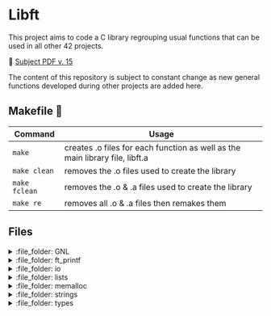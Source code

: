 # Libft
This project aims to code a C library regrouping usual functions that can be used in all other 42 projects.

📄 [Subject PDF v. 15](https://github.com/anasilvr/Libft/blob/main/en.subject.pdf)

The content of this repository is subject to constant change as new general functions developed during other projects are added here.

## Makefile 🔨
| Command | Usage |
| --- | --- |
| `make` | creates .o files for each function as well as the main library file, libft.a |
| `make clean` | removes the .o files used to create the library |
| `make fclean` | removes the .o & .a files used to create the library |
| `make re` | removes all .o & .a files then remakes them |

## Files 
<details><summary>:file_folder: GNL</summary>
  
| Function | Description |
| --- | --- |
| [get\_next\_line.c](https://github.com/anasilvr/Libft/blob/main/GNL/get_next_line.c) | returns a line read from a file descriptor|
</details>


<details><summary>:file_folder: ft_printf</summary>
  
| Function | Description |
| --- | --- |
| [ft\_printf.c](https://github.com/anasilvr/Libft/blob/main/ft_printf/ft_printf.c) | prints to STDOUT and returns an int value equal to the number of printed chars (%cspduxX)|
</details>


<details><summary>:file_folder: io</summary>
 
| Function | Description |
| --- | --- |
| [ft\_putchar\_fd.c](https://github.com/anasilvr/Libft/blob/main/io/ft_putchar_fd.c) | outputs a character to the given file descriptor|
| [ft_putendl_fd.c](https://github.com/anasilvr/Libft/blob/main/io/ft_putendl_fd.c) | outputs a string to the given file descriptor followed by a \n|
| [ft_putnbr_fd.c](https://github.com/anasilvr/Libft/blob/main/io/ft_putnbr_fd.c) | outputs an integer to the given file descriptor|
| [ft_putstr_fd.c](https://github.com/anasilvr/Libft/blob/main/io/ft_putstr_fd.c) | outputs a string to the given file descriptor|
</details>


<details><summary>:file_folder: lists</summary>

| Function | Description |
| --- | --- |
| [ft_lstadd_back.c](https://github.com/anasilvr/Libft/blob/main/lists/ft_lstadd_back.c) | adds a new element at the end of the list|
| [ft_lstadd_front.c](https://github.com/anasilvr/Libft/blob/main/lists/ft_lstadd_front.c) | adds a new element at the beginning of the list|
| [ft_lstclear.c](https://github.com/anasilvr/Libft/blob/main/lists/ft_lstclear.c) | deletes and frees the given element and every successor of that element|
| [ft_lstdelone.c](https://github.com/anasilvr/Libft/blob/main/lists/ft_lstdelone.c) | deletes and frees the given element|
| [ft_lstiter.c](https://github.com/anasilvr/Libft/blob/main/lists/ft_lstiter.c) | iterates through a list while applying the function passed to the content of each element|
| [ft_lstlast.c](https://github.com/anasilvr/Libft/blob/main/lists/ft_lstlast.c) | returns the last element of the list|
| [ft_lstmap.c](https://github.com/anasilvr/Libft/blob/main/lists/ft_lstmap.c) | iterates through a list while applying the function passed to the content of each element and creating a new list with the results|
| [ft_lstnew.c](https://github.com/anasilvr/Libft/blob/main/lists/ft_lstnew.c) | allocates (with malloc(3)) and returns a new element|
| [ft_lstsize.c](https://github.com/anasilvr/Libft/blob/main/lists/ft_lstsize.c) | counts the number of elements in a list|
</details>


<details><summary>:file_folder: memalloc</summary> 
  
| Function | Description |
| --- | --- |
| [free_table.c](https://github.com/anasilvr/Libft/blob/main/memalloc/free_table.c) | frees all elements of a 2d array |
| [ft_calloc.c](https://github.com/anasilvr/Libft/blob/main/memalloc/ft_calloc.c) | contiguously allocates memory that is filled with bytes of value zero|
| [ft_realloc.c](https://github.com/anasilvr/Libft/blob/main/memalloc/ft_realloc.c) | reallocates the given area of memory|
| [ft_xcalloc.c](https://github.com/anasilvr/Libft/blob/main/memalloc/ft_xcalloc.c) | same as calloc(), but it directly exits in case of memory allocation error|
| [xfree.c](https://github.com/anasilvr/Libft/blob/main/memalloc/xfree.c) | frees a pointer after checking it isn't NULL |
</details>


<details><summary>:file_folder: strings</summary> 
  
| Function | Description |
| --- | --- |
| [ft_atoi.c](https://github.com/anasilvr/Libft/blob/main/strings/ft_atoi.c) | converts ASCII string to integer|
| [ft_atol.c](https://github.com/anasilvr/Libft/blob/main/strings/ft_atol.c) | converts ASCII string to long integer |
| [ft_bzero.c](https://github.com/anasilvr/Libft/blob/main/strings/ft_bzero.c) | erases the data in the n bytes of the memory by writing '\0' to that area|
| [ft_itoa.c](https://github.com/anasilvr/Libft/blob/main/strings/ft_itoa.c) | allocates and returns a string representing the integer passed as argument|
| [ft_memchr.c](https://github.com/anasilvr/Libft/blob/main/strings/ft_memchr.c) | scans n bytes of the pointed memory for the first instance of a char|
| [ft_memcmp.c](https://github.com/anasilvr/Libft/blob/main/strings/ft_memcmp.c) | compares the first n bytes of the block of memory from 2 strings|
| [ft_memcpy.c](https://github.com/anasilvr/Libft/blob/main/strings/ft_memcpy.c) | copies n bytes from one memory area to another|
| [ft_memmove.c](https://github.com/anasilvr/Libft/blob/main/strings/ft_memmove.c) | copies n bytes from string to to another using a temporary array to handle overlap|
| [ft_memset.c](https://github.com/anasilvr/Libft/blob/main/strings/ft_memset.c) | fill a block of memory with a particular value|
| [ft_split.c](https://github.com/anasilvr/Libft/blob/main/strings/ft_split.c) | splits a string, with specified character as delimiter, into an array of strings|
| [ft_strchr.c](https://github.com/anasilvr/Libft/blob/main/strings/ft_strchr.c) | locates the first occurrence of c (converted to a char) in the string|
| [ft_strcmp.c](https://github.com/anasilvr/Libft/blob/main/strings/ft_strcmp.c) | compares (lexicographically) two strings|
| [ft_strdup.c](https://github.com/anasilvr/Libft/blob/main/strings/ft_strdup.c) | allocates sufficient memory for a copy a string copies and returns a pointer to it|
| [ft_striteri.c](https://github.com/anasilvr/Libft/blob/main/strings/ft_striteri.c) | applies the function f to each character of the string passed as argument |
| [ft_strjoin.c](https://github.com/anasilvr/Libft/blob/main/strings/ft_strjoin.c) | allocates and returns a new string (concatenation of two strings) |
| [ft_strjoin_free.c](https://github.com/anasilvr/Libft/blob/main/strings/ft_strjoin_free.c) | same as ft_strjoin(), but it frees the old string |
| [ft_strlcat.c](https://github.com/anasilvr/Libft/blob/main/strings/ft_strlcat.c) | appends two strings |
| [ft_strlcpy.c](https://github.com/anasilvr/Libft/blob/main/strings/ft_strlcpy.c) | size-bounded string copying |
| [ft_strlen.c](https://github.com/anasilvr/Libft/blob/main/strings/ft_strlen.c) | counts the numbers of characters preceding the terminating NUL-character of a string|
| [ft_strmapi.c](https://github.com/anasilvr/Libft/blob/main/strings/ft_strmapi.c) | applies a function to each character of a string, creating a new string with the modifications|
| [ft_strncmp.c](https://github.com/anasilvr/Libft/blob/main/strings/ft_strncmp.c) | compares (lexicographically) up to n characters of two strings|
| [ft_strnstr.c](https://github.com/anasilvr/Libft/blob/main/strings/ft_strnstr.c) | locates the first occurrence of the null-terminated substring in the a string, where not more than n characters are searched|
| [ft_strrchr.c](https://github.com/anasilvr/Libft/blob/main/strings/ft_strrchr.c) | locate last occurrence of character in string|
| [ft_strtrim.c](https://github.com/anasilvr/Libft/blob/main/strings/ft_strtrim.c) | allocates and returns a copy of a string with the characters specified in ’set’ removed from the beginning and the end of the string|
| [ft_substr.c](https://github.com/anasilvr/Libft/blob/main/strings/ft_substr.c) | allocates and returns a substring from another string|
</details>


<details><summary>:file_folder: types</summary> 
  
| Function | Description |
| [ft_isalnum.c](https://github.com/anasilvr/Libft/blob/main/types/ft_isalnum.c) | tests for any character for which ft_isalpha or ft_isdigit is true|
| [ft_isalpha.c](https://github.com/anasilvr/Libft/blob/main/types/ft_isalpha.c) | tests for any character for which ft_isupper or ft_islower is true|
| [ft_isascii.c](https://github.com/anasilvr/Libft/blob/main/types/ft_isascii.c) | tests for any ASCII character between 0 and octal 0177 inclusive|
| [ft_isdigit.c](https://github.com/anasilvr/Libft/blob/main/types/ft_isdigit.c) | tests for a decimal digit character|
| [ft_isprint.c](https://github.com/anasilvr/Libft/blob/main/types/ft_isprint.c) | tests for any printing character, including space|
| [ft_isset.c](https://github.com/anasilvr/Libft/blob/main/types/ft_isset.c) | tests if the character is part of a set|
| [ft_isspace.c](https://github.com/anasilvr/Libft/blob/main/types/ft_isspace.c) | tests if a character is a white-space character|
| [ft_tolower.c](https://github.com/anasilvr/Libft/blob/main/types/ft_tolower.c) | upper case to lower case letter conversion|
| [ft_toupper.c](https://github.com/anasilvr/Libft/blob/main/types/ft_toupper.c) | lower case to upper case letter conversion|
</details>
